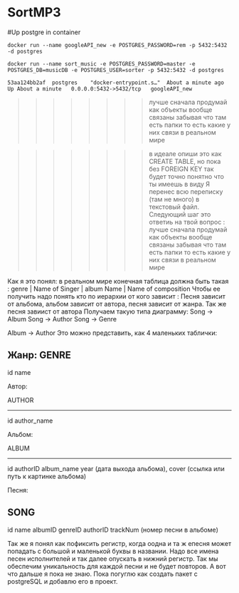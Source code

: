 # SortMP3

#Up postgre in container
```
docker run --name googleAPI_new -e POSTGRES_PASSWORD=rem -p 5432:5432 -d postgres

docker run --name sort_music -e POSTGRES_PASSWORD=master -e POSTGRES_DB=musicDB -e POSTGRES_USER=sorter -p 5432:5432 -d postgres

53aa124bb2af  postgres    "docker-entrypoint.s…"  About a minute ago   Up About a minute   0.0.0.0:5432->5432/tcp   googleAPI_new

```


 >>>>>>>> лучше сначала продумай как объекты вообще связаны забывая что там есть папки
>>>>>>>> то есть какие у них связи в реальном мире

>>>>>>>>в идеале опиши это как CREATE TABLE, но пока без FOREIGN KEY
>>>>>>>>так будет точно понятно что ты имеешь в виду
Я перенес всю переписку (там не много) в текстовый файл.
Следующий шаг  это ответиь на твой вопрос :
 >>>>>>>> лучше сначала продумай как объекты вообще связаны забывая что там есть папки
>>>>>>>> то есть какие у них связи в реальном мире

Как я это понял: в реальном мире конечная таблица должна быть такая :
 genre | Name of Singer | album Name | Name of composition
Чтобы ее получить надо понять кто по иерархии от кого зависит :
Песня зависит от альбома,
альбом зависит от автора,  песня зависит от жанра.
Так же песня завиист от автора
Получаем такую типа диаграмму:
Song -> Album
Song -> Author 
Song -> Genre

Album -> Author
Это можно представить, как 4 маленьких таблички:

Жанр:
GENRE
------------------ 
id
name


Автор:

AUTHOR
_______________
id
author_name


Альбом:
 
ALBUM
_______________
id
authorID
album_name
year (дата выхода альбома), 
cover (ссылка или путь к картинке альбома)



Песня:
 
SONG
-------------------
id
name
albumID
genreID
authorID
trackNum (номер песни в альбоме)


Так же я понял как пофиксить регистр, когда оодна и та ж епесня может попадать с большой и маленькой буквы в названии.
Надо все имена песен исполнителей и так далее опускать в нижний регистр. Так мы обеспечим уникальность для каждой песни и не будет повторов.
А вот что дальше я пока не знаю.
Пока погуглю как создать пакет с postgreSQL и добавлю его в проект.